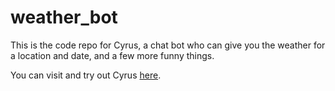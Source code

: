 # weather_bot

This is the code repo for Cyrus, a chat bot who can give you the weather for a location and date, and a few more funny things.

You can visit and try out Cyrus [here](https://cyrusbot.wixsite.com/home). 
